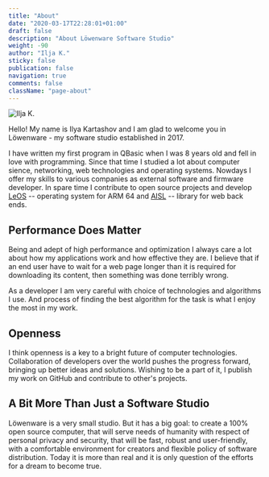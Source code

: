 ```yaml
---
title: "About"
date: "2020-03-17T22:28:01+01:00"
draft: false
description: "About Löwenware Software Studio"
weight: -90
author: "Ilja K."
sticky: false
publication: false
navigation: true
comments: false
className: "page-about"
---
```


![Ilja K.](/about/ik.jpg)

Hello! My name is Ilya Kartashov and I am glad to welcome you in Löwenware - my software studio
established in 2017.

I have written my first program in QBasic when I was 8 years old and fell in
love with programming. Since that time I studied a lot about computer sience, networking,
web technologies and operating systems. Nowdays I offer my skills to various companies as external
software and firmware developer. In spare time I contribute to open source projects and develop
[LeOS](/leos/) -- operating system for ARM 64 and [AISL](/aisl/) -- library for web back ends.

## Performance Does Matter

Being and adept of high performance and optimization I always care a lot about how my applications 
work and how effective they are. I believe that if an end user have to wait for a web page longer
than it is required for downloading its content, then something was done terribly wrong.

As a developer I am very careful with choice of technologies and algorithms I use. And process of
finding the best algorithm for the task is what I enjoy the most in my work.

## Openness

I think openness is a key to a bright future of computer technologies. Collaboration of developers over
the world pushes the progress forward, bringing up better ideas and solutions. Wishing to be a part
of it, I publish my work on GitHub and contribute to other's projects.

## A Bit More Than Just a Software Studio

Löwenware is a very small studio. But it has a big goal: to create a 100% open source computer,
that will serve needs of humanity with respect of personal privacy and security, that will be
fast, robust and user-friendly, with a comfortable environment for creators and flexible policy
of software distribution. Today it is more than real and it is only question of the efforts for a
dream to become true.
